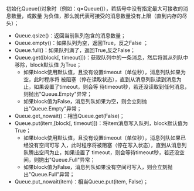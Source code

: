 初始化Queue()对象时（例如：q=Queue()），若括号中没有指定最大可接收的消息数量，或数量
为负值，那么就代表可接受的消息数量没有上限（直到内存的尽头）；

* Queue.qsize()：返回当前队列包含的消息数量；
* Queue.empty()：如果队列为空，返回True，反之False ；
* Queue.full()：如果队列满了，返回True,反之False；
* Queue.get([block[, timeout]])：获取队列中的一条消息，然后将其从列队中移除，block默认值
为True；
    * 如果block使用默认值，且没有设置timeout（单位秒），消息列队如果为空，此时程序将
被阻塞（停在读取状态），直到从消息列队读到消息为止，如果设置了timeout，则会等
待timeout秒，若还没读取到任何消息，则抛出"Queue.Empty"异常；
    * 如果block值为False，消息列队如果为空，则会立刻抛出"Queue.Empty"异常；
* Queue.get_nowait()：相当Queue.get(False)；
* Queue.put(item,[block[, timeout]])：将item消息写入队列，block默认值为True；
    * 如果block使用默认值，且没有设置timeout（单位秒），消息列队如果已经没有空间可写
入，此时程序将被阻塞（停在写入状态），直到从消息列队腾出空间为止，如果设置了
timeout，则会等待timeout秒，若还没空间，则抛出"Queue.Full"异常；
    * 如果block值为False，消息列队如果没有空间可写入，则会立刻抛出"Queue.Full"异常；
* Queue.put_nowait(item)：相当Queue.put(item, False)；